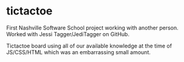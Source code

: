 # tictactoe
First Nashville Software School project working with another person. Worked with Jessi Tagger/JediTagger on GitHub.

Tictactoe board using all of our available knowledge at the time of JS/CSS/HTML which was an embarrassing small amount.
